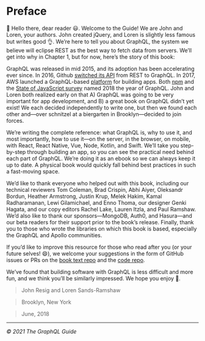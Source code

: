 # Preface

👋 Hello there, dear reader 😃. Welcome to the Guide! We are John and Loren, your authors. John created jQuery, and Loren is slightly less famous but writes good 👌. We’re here to tell you about GraphQL, the system we believe will eclipse REST as the best way to fetch data from servers. We’ll get into why in Chapter 1, but for now, here’s the story of this book:

GraphQL was released in mid 2015, and its adoption has been accelerating ever since. In 2016, Github [switched its API](https://githubengineering.com/the-github-graphql-api/) from REST to GraphQL. In 2017, AWS launched a GraphQL-based [platform](https://aws.amazon.com/appsync/) for building apps. Both [npm](https://twitter.com/seldo/status/950794461235130368) and the [State of JavaScript survey](https://medium.freecodecamp.org/i-just-asked-23-000-developers-what-they-think-of-javascript-heres-what-i-learned-9a06b61998fa) named 2018 the year of GraphQL. John and Loren both realized early on that A) GraphQL was going to be very important for app development, and B) a great book on GraphQL didn’t yet exist! We each decided independently to write one, but then we found each other and—over schnitzel at a biergarten in Brooklyn—decided to join forces.

We’re writing the complete reference: what GraphQL is, why to use it, and most importantly, how to use it—on the server, in the browser, on mobile, with React, React Native, Vue, Node, Kotlin, and Swift. We’ll take you step-by-step through building an app, so you can see the practical need behind each part of GraphQL. We’re doing it as an ebook so we can always keep it up to date. A physical book would quickly fall behind best practices in such a fast-moving space.

We’d like to thank everyone who helped out with this book, including our technical reviewers Tom Coleman, Brad Crispin, Abhi Aiyer, Oleksandr Bordun, Heather Armstrong, Justin Krup, Melek Hakim, Kamal Radharamanan, Lewi Gilamichael, and Enno Thoma, our designer Genki Hagata, and our copy editors Rachel Lake, Lauren Itzla, and Paul Ramshaw. We’d also like to thank our sponsors—MongoDB, Auth0, and Hasura—and our beta readers for their support prior to the book’s release. Finally, thank you to those who wrote the libraries on which this book is based, especially the GraphQL and Apollo communities.

If you’d like to improve this resource for those who read after you (or your future selves! 😄), we welcome your suggestions in the form of GitHub issues or PRs on the [book text repo](https://github.com/GraphQLGuide/book) and the [code repo](https://github.com/GraphQLGuide/guide).

We’ve found that building software with GraphQL is less difficult and more fun, and we think you’ll be similarly impressed. We hope you enjoy 🤗.

> John Resig and Loren Sands-Ramshaw

> Brooklyn, New York

> June, 2018

---

*© 2021 The GraphQL Guide*
